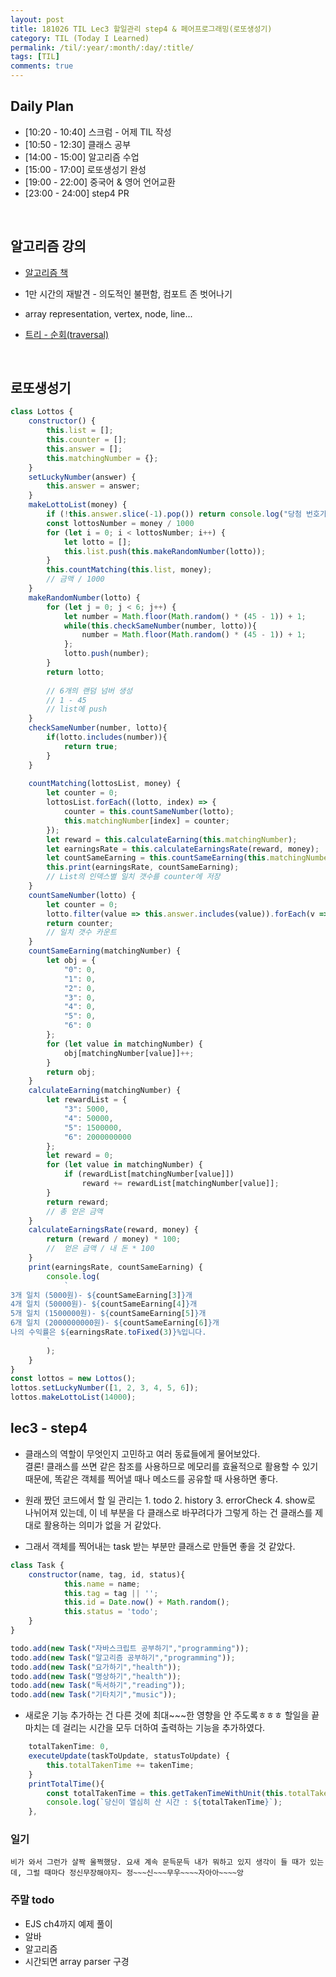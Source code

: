 ```yaml
---
layout: post
title: 181026 TIL Lec3 할일관리 step4 & 페어프로그래밍(로또생성기)
category: TIL (Today I Learned)
permalink: /til/:year/:month/:day/:title/
tags: [TIL]
comments: true
---
```


## Daily Plan
- [10:20 - 10:40] 스크럼 - 어제 TIL 작성 
- [10:50 - 12:30] 클래스 공부 
- [14:00 - 15:00] 알고리즘 수업
- [15:00 - 17:00] 로또생성기 완성
- [19:00 - 22:00] 중국어 & 영어 언어교환
- [23:00 - 24:00] step4 PR

<br>

## 알고리즘 강의

- [알고리즘 책](https://labs.xjtudlc.com/labs/wldmt/reading%20list/books/Algorithms%20and%20optimization/Introduction%20to%20Algorithms.pdf)

- 1만 시간의 재발견 - 의도적인 불편함, 컴포트 존 벗어나기

- array representation, vertex, node, line...

- [트리 - 순회(traversal)](https://ko.wikipedia.org/wiki/%ED%8A%B8%EB%A6%AC_%EC%88%9C%ED%9A%8C)

<br>

## 로또생성기 

```javascript
class Lottos {
    constructor() {
        this.list = [];
        this.counter = [];
        this.answer = [];
        this.matchingNumber = {};
    }
    setLuckyNumber(answer) {
        this.answer = answer;
    }
    makeLottoList(money) {
        if (!this.answer.slice(-1).pop()) return console.log("당첨 번호가 설정되지 않았습니다.");
        const lottosNumber = money / 1000
        for (let i = 0; i < lottosNumber; i++) {
            let lotto = [];
            this.list.push(this.makeRandomNumber(lotto));
        }
        this.countMatching(this.list, money);
        // 금액 / 1000
    }
    makeRandomNumber(lotto) {
        for (let j = 0; j < 6; j++) {
            let number = Math.floor(Math.random() * (45 - 1)) + 1;
            while(this.checkSameNumber(number, lotto)){
                number = Math.floor(Math.random() * (45 - 1)) + 1;
            };
            lotto.push(number);
        }
        return lotto;
        
        // 6개의 랜덤 넘버 생성
        // 1 - 45
        // list에 push
    }
    checkSameNumber(number, lotto){
        if(lotto.includes(number)){
            return true;
        }
    }
    
    countMatching(lottosList, money) {
        let counter = 0;
        lottosList.forEach((lotto, index) => {
            counter = this.countSameNumber(lotto);
            this.matchingNumber[index] = counter;
        });
        let reward = this.calculateEarning(this.matchingNumber);
        let earningsRate = this.calculateEarningsRate(reward, money);
        let countSameEarning = this.countSameEarning(this.matchingNumber);
        this.print(earningsRate, countSameEarning);
        // List의 인덱스별 일치 갯수를 counter에 저장
    }
    countSameNumber(lotto) {
        let counter = 0;
        lotto.filter(value => this.answer.includes(value)).forEach(v => counter++);
        return counter;
        // 일치 갯수 카운트
    }
    countSameEarning(matchingNumber) {
        let obj = {
            "0": 0,
            "1": 0,
            "2": 0,
            "3": 0,
            "4": 0,
            "5": 0,
            "6": 0
        };
        for (let value in matchingNumber) {
            obj[matchingNumber[value]]++;
        }
        return obj;
    }
    calculateEarning(matchingNumber) {
        let rewardList = {
            "3": 5000,
            "4": 50000,
            "5": 1500000,
            "6": 2000000000
        };
        let reward = 0;
        for (let value in matchingNumber) {
            if (rewardList[matchingNumber[value]])
                reward += rewardList[matchingNumber[value]];
        }
        return reward;
        // 총 얻은 금액
    }
    calculateEarningsRate(reward, money) {
        return (reward / money) * 100;
        //  얻은 금액 / 내 돈 * 100
    }
    print(earningsRate, countSameEarning) {
        console.log(
            ` 
3개 일치 (5000원)- ${countSameEarning[3]}개
4개 일치 (50000원)- ${countSameEarning[4]}개
5개 일치 (1500000원)- ${countSameEarning[5]}개
6개 일치 (2000000000원)- ${countSameEarning[6]}개
나의 수익률은 ${earningsRate.toFixed(3)}%입니다.
        `
        );
    }
}
const lottos = new Lottos();
lottos.setLuckyNumber([1, 2, 3, 4, 5, 6]);
lottos.makeLottoList(14000);
```

## lec3 - step4  
- 클래스의 역할이 무엇인지 고민하고 여러 동료들에게 물어보았다. <br> 결론! 클래스를 쓰면 같은 참조를 사용하므로 메모리를 효율적으로 활용할 수 있기 때문에, 똑같은 객체를 찍어낼 때나 메소드를 공유할 때 사용하면 좋다.

- 원래 짰던 코드에서 할 일 관리는 1. todo 2. history 3. errorCheck 4. show로 나뉘어져 있는데, 이 네 부분을 다 클래스로 바꾸려다가 그렇게 하는 건 클래스를 제대로 활용하는 의미가 없을 거 같았다. 

- 그래서 객체를 찍어내는 task 받는 부분만 클래스로 만들면 좋을 것 같았다.

```javascript
class Task {
    constructor(name, tag, id, status){
            this.name = name;
            this.tag = tag || '';
            this.id = Date.now() + Math.random();
            this.status = 'todo';
    }
}

todo.add(new Task("자바스크립트 공부하기","programming"));
todo.add(new Task("알고리즘 공부하기","programming"));
todo.add(new Task("요가하기","health"));
todo.add(new Task("명상하기","health"));
todo.add(new Task("독서하기","reading"));
todo.add(new Task("기타치기","music"));
```

- 새로운 기능 추가하는 건 다른 것에 최대~~~한 영향을 안 주도록ㅎㅎㅎ 할일을 끝마치는 데 걸리는 시간을 모두 더하여 출력하는 기능을 추가하였다. 

```javascript
    totalTakenTime: 0,
    executeUpdate(taskToUpdate, statusToUpdate) {
        this.totalTakenTime += takenTime;
    }
    printTotalTime(){
        const totalTakenTime = this.getTakenTimeWithUnit(this.totalTakenTime);
        console.log(`당신이 열심히 산 시간 : ${totalTakenTime}`);
    },
```


### 일기

```text
비가 와서 그런가 살짝 울쩍했당. 요새 계속 문득문득 내가 뭐하고 있지 생각이 들 때가 있는데, 그럴 때마다 정신무장해야지~ 정~~~신~~~무우~~~~자아아~~~~앙 
```


### 주말 todo
- EJS ch4까지 예제 풀이
- 알바
- 알고리즘
- 시간되면 array parser 구경